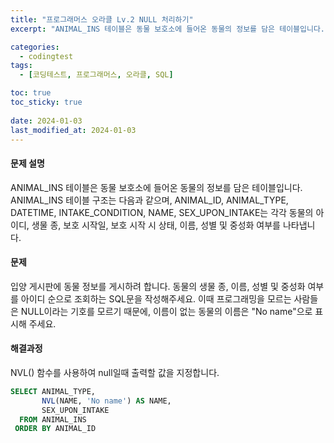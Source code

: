 ```yaml
---
title: "프로그래머스 오라클 Lv.2 NULL 처리하기"
excerpt: "ANIMAL_INS 테이블은 동물 보호소에 들어온 동물의 정보를 담은 테이블입니다. ANIMAL_INS 테이블 구조는 다음과 같으며, ANIMAL_ID, ANIMAL_TYPE, DATETIME, INTAKE_CONDITION, NAME, SEX_UPON_INTAKE는 각각 동물의 아이디, 생물 종, 보호 시작일, 보호 시작 시 상태, 이름, 성별 및 중성화 여부를 나타냅니다."

categories:
  - codingtest
tags:
  - [코딩테스트, 프로그래머스, 오라클, SQL]

toc: true
toc_sticky: true
 
date: 2024-01-03
last_modified_at: 2024-01-03
---
```


#### 문제 설명
ANIMAL_INS 테이블은 동물 보호소에 들어온 동물의 정보를 담은 테이블입니다. ANIMAL_INS 테이블 구조는 다음과 같으며, ANIMAL_ID, ANIMAL_TYPE, DATETIME, INTAKE_CONDITION, NAME, SEX_UPON_INTAKE는 각각 동물의 아이디, 생물 종, 보호 시작일, 보호 시작 시 상태, 이름, 성별 및 중성화 여부를 나타냅니다.

#### 문제
입양 게시판에 동물 정보를 게시하려 합니다. 동물의 생물 종, 이름, 성별 및 중성화 여부를 아이디 순으로 조회하는 SQL문을 작성해주세요. 이때 프로그래밍을 모르는 사람들은 NULL이라는 기호를 모르기 때문에, 이름이 없는 동물의 이름은 "No name"으로 표시해 주세요.

#### 해결과정
NVL() 함수를 사용하여 null일때 출력할 값을 지정합니다.

```sql
SELECT ANIMAL_TYPE,
       NVL(NAME, 'No name') AS NAME,
       SEX_UPON_INTAKE
  FROM ANIMAL_INS
 ORDER BY ANIMAL_ID
```